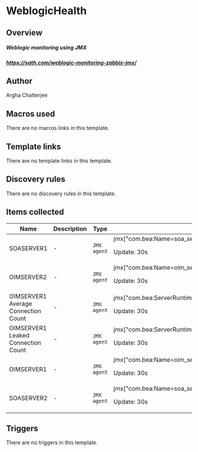 # WeblogicHealth

## Overview

##### Weblogic monitoring using JMX


##### <https://sath.com/weblogic-monitoring-zabbix-jmx/>


 



## Author

Argha Chatterjee

## Macros used

There are no macros links in this template.

## Template links

There are no template links in this template.

## Discovery rules

There are no discovery rules in this template.

## Items collected

|Name|Description|Type|Key and additional info|
|----|-----------|----|----|
|SOASERVER1|<p>-</p>|`JMX agent`|jmx["com.bea:Name=soa_server1,Type=ServerRuntime","State"]<p>Update: 30s</p>|
|OIMSERVER2|<p>-</p>|`JMX agent`|jmx["com.bea:Name=oim_server2,Type=ServerRuntime","State"]<p>Update: 30s</p>|
|OIMSERVER1 Average Connection Count|<p>-</p>|`JMX agent`|jmx["com.bea:ServerRuntime=oim_server1,Name=ApplicationDB,Type=JDBCConnectionPoolRuntime","ActiveConnectionsAverageCount"]<p>Update: 30s</p>|
|OIMSERVER1 Leaked Connection Count|<p>-</p>|`JMX agent`|jmx["com.bea:ServerRuntime=oim_server1,Name=ApplicationDB,Type=JDBCConnectionPoolRuntime","LeakedConnectionCount"]<p>Update: 30s</p>|
|OIMSERVER1|<p>-</p>|`JMX agent`|jmx["com.bea:Name=oim_server1,Type=ServerRuntime","State"]<p>Update: 30s</p>|
|SOASERVER2|<p>-</p>|`JMX agent`|jmx["com.bea:Name=soa_server2,Type=ServerRuntime","State"]<p>Update: 30s</p>|
## Triggers

There are no triggers in this template.

